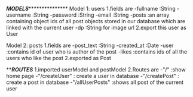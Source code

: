  *****************************MODELS********************************************
Model 1: users
    1.fields are 
        -fullname :String
        -username :String
        -password :String
        -email    :String
        -posts    :an array containing object ids of all post objects stored in our database which are linked with the current user
        -dp       :String for image url
    2.export this user as User

Model 2: posts
    1.fields are
        -post_text  :String
        -created_at :Date
        -user       :contains id of user who is author of the post
        -likes      :contains ids of all the users who like the post
    2.exported as Post

*****************************ROUTES***************************
1.imported userModel and postModel
2.Routes are 
    -"/"  :show home page
    -"/createUser" : create a user in database
    -"/createPost" : create a post in database
    -"/allUserPosts" :shows all post of the current user